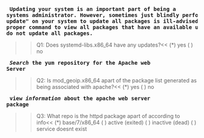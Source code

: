 **<pre> Updating your system is an important part of being a systems administrator. However, sometimes just blindly performing a "yum update" on your system to update all packages is ill-advised. Issue the proper command to view all packages that have an available update, but do not update all packages.</pre>**

>>Q1: Does systemd-libs.x86_64 have any updates?<<
(*) yes
( ) no

**<pre> _Search_ the yum repository for the Apache web Server</pre>**
>>Q2: Is mod_geoip.x86_64 apart of the package list generated as being associated with apache?<<
(*) yes
( ) no

**<pre> view _information_ about the apache web server package</pre>**
>>Q3: What repo is the httpd package apart of according to info<<
(*) base/7/x86_64
( ) active (exited)
( ) inactive (dead)
( ) service doesnt exist




